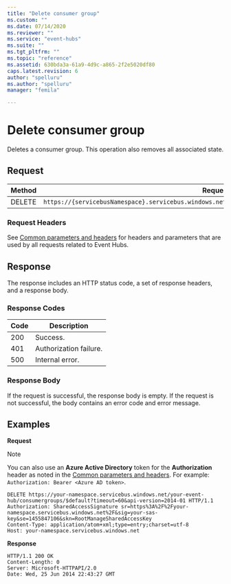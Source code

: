 ```yaml
---
title: "Delete consumer group"
ms.custom: ""
ms.date: 07/14/2020
ms.reviewer: ""
ms.service: "event-hubs"
ms.suite: ""
ms.tgt_pltfrm: ""
ms.topic: "reference"
ms.assetid: 630bda3a-61a9-4d9c-a865-2f2e5020df80
caps.latest.revision: 6
author: "spelluru"
ms.author: "spelluru"
manager: "femila"

---
```


# Delete consumer group

Deletes a consumer group. This operation also removes all associated state.  
  
## Request  
  
|Method|Request URI|  
|------------|-----------------|  
|DELETE|`https://{servicebusNamespace}.servicebus.windows.net/{eventHubPath}/consumergroups/{consumergroupName}`|  
  
### Request Headers  

See [Common parameters and headers](event-hubs-management-rest.md) for headers and parameters that are used by all requests related to Event Hubs.  
  
## Response  

The response includes an HTTP status code, a set of response headers, and a response body.  
  
### Response Codes  
  
|Code|Description|  
|----------|-----------------|  
|200|Success.|  
|401|Authorization failure.|  
|500|Internal error.|  
  
### Response Body  

If the request is successful, the response body is empty. If the request is not successful, the body contains an error code and error message.  
  
## Examples  

**Request**  

> [!NOTE]
> You can also use an **Azure Active Directory** token for the **Authorization** header as noted in the [Common parameters and headers](event-hubs-management-rest.md). For example: `Authorization: Bearer <Azure AD token>`.

  
```  
DELETE https://your-namespace.servicebus.windows.net/your-event-hub/consumergroups/$default?timeout=60&api-version=2014-01 HTTP/1.1  
Authorization: SharedAccessSignature sr=https%3A%2F%2Fyour-namespace.servicebus.windows.net%2F&sig=your-sas-key&se=1455847106&skn=RootManageSharedAccessKey  
Content-Type: application/atom+xml;type=entry;charset=utf-8  
Host: your-namespace.servicebus.windows.net  
```  
  
**Response**  
  
```  
HTTP/1.1 200 OK  
Content-Length: 0  
Server: Microsoft-HTTPAPI/2.0  
Date: Wed, 25 Jun 2014 22:43:27 GMT  
```